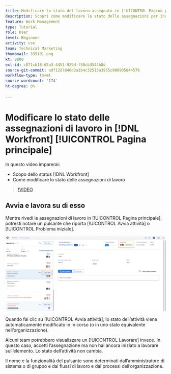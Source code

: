 ```yaml
---
title: Modificare lo stato del lavoro assegnato in [!UICONTROL Pagina principale]
description: Scopri come modificare lo stato delle assegnazioni per indicare che il lavoro è in corso dal [!UICONTROL Pagina principale] pagina. Capire perché lo stato è importante in [!DNL  Workfront].
feature: Work Management
type: Tutorial
role: User
level: Beginner
activity: use
team: Technical Marketing
thumbnail: 335101.png
kt: 8800
exl-id: c871cb18-65a3-4451-929d-f50cb3544b8d
source-git-commit: adf12d7846d2a1b4c32513a3955c080905044576
workflow-type: tm+mt
source-wordcount: '174'
ht-degree: 0%

---
```


# Modificare lo stato delle assegnazioni di lavoro in [!DNL Workfront] [!UICONTROL Pagina principale]

In questo video imparerai:

* Scopo dello status [!DNL  Workfront]
* Come modificare lo stato delle assegnazioni di lavoro

>[!VIDEO](https://video.tv.adobe.com/v/335101/?quality=12)

## Avvia e lavora su di esso

Mentre rivedi le assegnazioni di lavoro in [!UICONTROL Pagina principale], potresti notare un pulsante che riporta [!UICONTROL Avvia attività] o [!UICONTROL Problema iniziale].

![[!DNL Workfront] [!UICONTROL Pagina principale] pagina in cui è indicato il pulsante [!UICONTROL Avvia attività].](assets/worker-fundamentals-1.png)

Quando fai clic su [!UICONTROL Avvia attività], lo stato dell’attività viene automaticamente modificato in In corso (o in uno stato equivalente nell’organizzazione).

Alcuni team potrebbero visualizzare un [!UICONTROL Lavorare] invece. In questo caso, accetti l’assegnazione ma non hai ancora iniziato a lavorare sull’elemento. Lo stato dell’attività non cambia.

Il nome e la funzionalità del pulsante sono determinati dall’amministratore di sistema o di gruppo e dai flussi di lavoro e dai processi dell’organizzazione.

<!---
learn more URLs
--->
